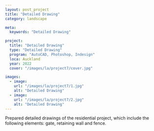 ```yaml
---
layout: post_project
title: "Detailed Drawing"
category: landscape

meta:
  keywords: "Detailed Drawing"

project:
  title: "Detailed Drawing"
  type: "Detailed Drawing"
  program: "AutoCAD, Photoshop, Indesign"
  loca: Auckland
  year: 2022
  cover: "/images/la/project7/cover.jpg"

images:
  - image:
    url: "/images/la/project7/1.jpg"
    alt: "Detailed Drawing"
  - image:
    url: "/images/la/project7/2.jpg"
    alt: "Detailed Drawing"
---
```

<p>Prepared detailed drawings of the residential project, which include the following elements: gate, retaining wall and fence.</p>